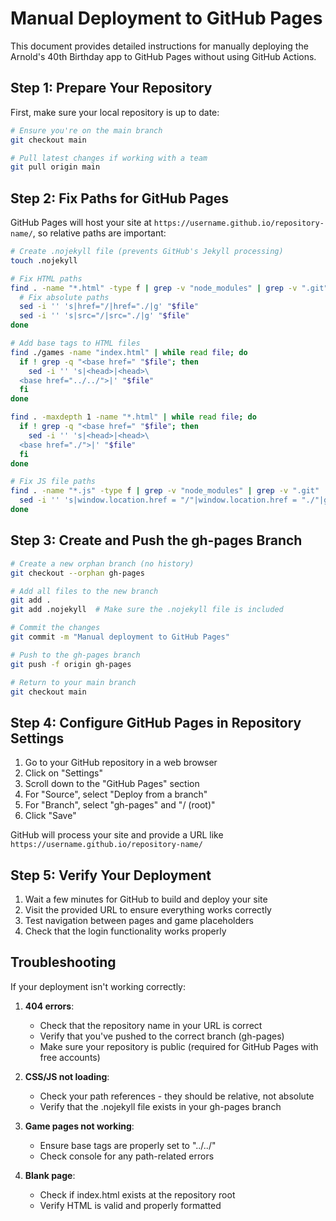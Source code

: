 # Manual Deployment to GitHub Pages

This document provides detailed instructions for manually deploying the Arnold's 40th Birthday app to GitHub Pages without using GitHub Actions.

## Step 1: Prepare Your Repository

First, make sure your local repository is up to date:

```bash
# Ensure you're on the main branch
git checkout main

# Pull latest changes if working with a team
git pull origin main
```

## Step 2: Fix Paths for GitHub Pages

GitHub Pages will host your site at `https://username.github.io/repository-name/`, so relative paths are important:

```bash
# Create .nojekyll file (prevents GitHub's Jekyll processing)
touch .nojekyll

# Fix HTML paths
find . -name "*.html" -type f | grep -v "node_modules" | grep -v ".git" | while read file; do
  # Fix absolute paths
  sed -i '' 's|href="/|href="./|g' "$file"
  sed -i '' 's|src="/|src="./|g' "$file"
done

# Add base tags to HTML files
find ./games -name "index.html" | while read file; do
  if ! grep -q "<base href=" "$file"; then
    sed -i '' 's|<head>|<head>\
  <base href="../../">|' "$file"
  fi
done

find . -maxdepth 1 -name "*.html" | while read file; do
  if ! grep -q "<base href=" "$file"; then
    sed -i '' 's|<head>|<head>\
  <base href="./">|' "$file"
  fi
done

# Fix JS file paths
find . -name "*.js" -type f | grep -v "node_modules" | grep -v ".git" | while read file; do
  sed -i '' 's|window.location.href = "/"|window.location.href = "./"|g' "$file"
done
```

## Step 3: Create and Push the gh-pages Branch

```bash
# Create a new orphan branch (no history)
git checkout --orphan gh-pages

# Add all files to the new branch
git add .
git add .nojekyll  # Make sure the .nojekyll file is included

# Commit the changes
git commit -m "Manual deployment to GitHub Pages"

# Push to the gh-pages branch
git push -f origin gh-pages

# Return to your main branch
git checkout main
```

## Step 4: Configure GitHub Pages in Repository Settings

1. Go to your GitHub repository in a web browser
2. Click on "Settings"
3. Scroll down to the "GitHub Pages" section
4. For "Source", select "Deploy from a branch"
5. For "Branch", select "gh-pages" and "/ (root)"
6. Click "Save"

GitHub will process your site and provide a URL like `https://username.github.io/repository-name/`

## Step 5: Verify Your Deployment

1. Wait a few minutes for GitHub to build and deploy your site
2. Visit the provided URL to ensure everything works correctly
3. Test navigation between pages and game placeholders
4. Check that the login functionality works properly

## Troubleshooting

If your deployment isn't working correctly:

1. **404 errors**: 
   - Check that the repository name in your URL is correct
   - Verify that you've pushed to the correct branch (gh-pages)
   - Make sure your repository is public (required for GitHub Pages with free accounts)

2. **CSS/JS not loading**:
   - Check your path references - they should be relative, not absolute
   - Verify that the .nojekyll file exists in your gh-pages branch

3. **Game pages not working**:
   - Ensure base tags are properly set to "../../" 
   - Check console for any path-related errors

4. **Blank page**:
   - Check if index.html exists at the repository root
   - Verify HTML is valid and properly formatted
